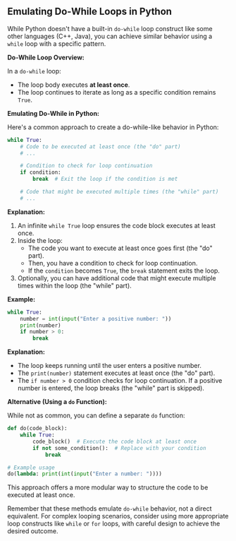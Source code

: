## Emulating Do-While Loops in Python

While Python doesn't have a built-in `do-while` loop construct like some other languages (C++, Java), you can achieve similar behavior using a `while` loop with a specific pattern.

**Do-While Loop Overview:**

In a `do-while` loop:

- The loop body executes **at least once**.
- The loop continues to iterate as long as a specific condition remains `True`.

**Emulating Do-While in Python:**

Here's a common approach to create a do-while-like behavior in Python:

```python
while True:
    # Code to be executed at least once (the "do" part)
    # ...

    # Condition to check for loop continuation
    if condition:
        break  # Exit the loop if the condition is met

    # Code that might be executed multiple times (the "while" part)
    # ...
```

**Explanation:**

1. An infinite `while True` loop ensures the code block executes at least once.
2. Inside the loop:
   - The code you want to execute at least once goes first (the "do" part).
   - Then, you have a condition to check for loop continuation.
   - If the `condition` becomes `True`, the `break` statement exits the loop.
3. Optionally, you can have additional code that might execute multiple times within the loop (the "while" part).

**Example:**

```python
while True:
    number = int(input("Enter a positive number: "))
    print(number)
    if number > 0:
        break
```

**Explanation:**

- The loop keeps running until the user enters a positive number.
- The `print(number)` statement executes at least once (the "do" part).
- The `if number > 0` condition checks for loop continuation. If a positive number is entered, the loop breaks (the "while" part is skipped).

**Alternative (Using a `do` Function):**

While not as common, you can define a separate `do` function:

```python
def do(code_block):
    while True:
        code_block()  # Execute the code block at least once
        if not some_condition():  # Replace with your condition
            break

# Example usage
do(lambda: print(int(input("Enter a number: "))))
```

This approach offers a more modular way to structure the code to be executed at least once.

Remember that these methods emulate `do-while` behavior, not a direct equivalent. For complex looping scenarios, consider using more appropriate loop constructs like `while` or `for` loops, with careful design to achieve the desired outcome.
